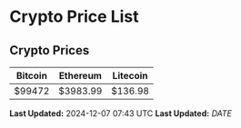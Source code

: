 # Crypto Price List

## Crypto Prices
| Bitcoin | Ethereum | Litecoin |
| ------- | -------- | -------- |
| $99472 | $3983.99 | $136.98 |
**Last Updated:** 2024-12-07 07:43 UTC
**Last Updated:** $DATE$
